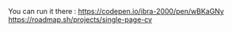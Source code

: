 You can run it there : https://codepen.io/ibra-2000/pen/wBKaGNy
https://roadmap.sh/projects/single-page-cv
